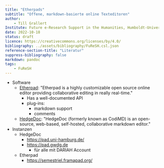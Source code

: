 ```yaml
---
title: "Etherpads"
subtitle: "Offene, markdown-basierte online Texteditoren"
author: 
    - Till Grallert
Institute: Future e-Research Support in the Humanities, Humboldt-Universität zu Berlin
date: 2022-10-18
status: draft
licence: https://creativecommons.org/licenses/by/4.0/
bibliography: ../assets/bibliography/FuReSH.csl.json
reference-section-title: "Literatur"
suppress-bibliography: false
markdown: pandoc
tags:
    - FuReSH
---
```



- Software
    + [Etherpad](https://etherpad.org): "Etherpad is a highly customizable open source online editor providing collaborative editing in really real-time."
        * Has a well-documented API 
        * plug-ins:
            - markdown support
            - comments
    + [HedgeDoc](https://hedgedoc.org): "HedgeDoc (formerly known as CodiMD) is an open-source, web-based, self-hosted, collaborative markdown editor."
- Instanzen
    + HedgeDoc
        * https://pad.uni-hamburg.de/
        * https://pad.gwdg.de
            - für alle mit DARIAH Account
    + Etherpad
        * https://semestriel.framapad.org/